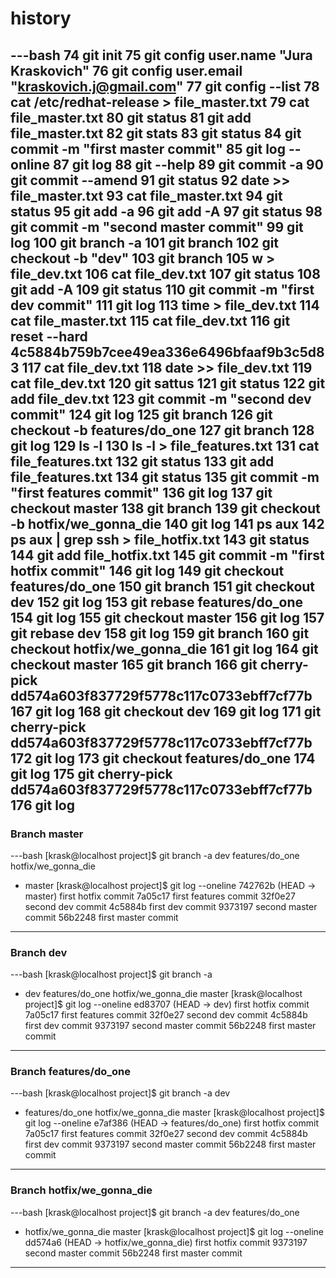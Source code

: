 # history
---bash
   74  git init
   75  git config user.name "Jura Kraskovich"
   76  git config user.email "kraskovich.j@gmail.com"
   77  git config --list
   78  cat /etc/redhat-release > file_master.txt
   79  cat file_master.txt
   80  git status
   81  git add file_master.txt
   82  git stats
   83  git status
   84  git commit -m "first master commit"
   85  git log --online
   87  git log
   88  git --help
   89  git commit -a
   90  git commit --amend
   91  git status
   92  date >> file_master.txt
   93  cat file_master.txt
   94  git status
   95  git add -a
   96  git add -A
   97  git status
   98  git commit -m "second master commit"
   99  git log
  100  git branch -a
  101  git branch
  102  git checkout -b "dev"
  103  git branch
  105  w > file_dev.txt
  106  cat file_dev.txt
  107  git status
  108  git add -A
  109  git status
  110  git commit -m "first dev commit"
  111  git log
  113  time > file_dev.txt
  114  cat file_master.txt
  115  cat file_dev.txt
  116  git reset --hard 4c5884b759b7cee49ea336e6496bfaaf9b3c5d83
  117  cat file_dev.txt
  118  date >> file_dev.txt
  119  cat file_dev.txt
  120  git sattus
  121  git status
  122  git add file_dev.txt
  123  git commit -m "second dev commit"
  124  git log
  125  git branch
  126  git checkout -b features/do_one
  127  git branch
  128  git log
  129  ls -l
  130  ls -l > file_features.txt
  131  cat file_features.txt
  132  git status
  133  git add file_features.txt
  134  git status
  135  git commit -m "first features commit"
  136  git log
  137  git checkout master
  138  git branch
  139  git checkout -b hotfix/we_gonna_die
  140  git log
  141  ps aux
  142  ps aux | grep ssh > file_hotfix.txt
  143  git status
  144  git add file_hotfix.txt
  145  git commit -m "first hotfix commit"
  146  git log
  149  git checkout features/do_one
  150  git branch
  151  git checkout dev
  152  git log
  153  git rebase features/do_one
  154  git log
  155  git checkout master
  156  git log
  157  git rebase dev
  158  git log
  159  git branch
  160  git checkout hotfix/we_gonna_die
  161  git log
  164  git checkout master
  165  git branch
  166  git cherry-pick dd574a603f837729f5778c117c0733ebff7cf77b
  167  git log
  168  git checkout dev
  169  git log
  171  git cherry-pick dd574a603f837729f5778c117c0733ebff7cf77b
  172  git log
  173  git checkout features/do_one
  174  git log
  175  git cherry-pick dd574a603f837729f5778c117c0733ebff7cf77b
  176  git log
---

### Branch master
---bash
[krask@localhost project]$ git branch -a
  dev
  features/do_one
  hotfix/we_gonna_die
* master
[krask@localhost project]$ git log --oneline
742762b (HEAD -> master) first hotfix commit
7a05c17 first features commit
32f0e27 second dev commit
4c5884b first dev commit
9373197 second master commit
56b2248 first master commit
---

### Branch dev
---bash
[krask@localhost project]$ git branch -a
* dev
  features/do_one
  hotfix/we_gonna_die
  master
[krask@localhost project]$ git log --oneline
ed83707 (HEAD -> dev) first hotfix commit
7a05c17 first features commit
32f0e27 second dev commit
4c5884b first dev commit
9373197 second master commit
56b2248 first master commit
---

### Branch features/do_one
---bash
[krask@localhost project]$ git branch -a
  dev
* features/do_one
  hotfix/we_gonna_die
  master
[krask@localhost project]$ git log --oneline
e7af386 (HEAD -> features/do_one) first hotfix commit
7a05c17 first features commit
32f0e27 second dev commit
4c5884b first dev commit
9373197 second master commit
56b2248 first master commit
---

### Branch hotfix/we_gonna_die
---bash
[krask@localhost project]$ git branch -a
  dev
  features/do_one
* hotfix/we_gonna_die
  master
[krask@localhost project]$ git log --oneline
dd574a6 (HEAD -> hotfix/we_gonna_die) first hotfix commit
9373197 second master commit
56b2248 first master commit
---

